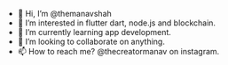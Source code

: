 - 👋 Hi, I’m @themanavshah
- 👀 I’m interested in flutter dart, node.js and blockchain.
- 🌱 I’m currently learning app development.
- 💞️ I’m looking to collaborate on anything.
- 📫 How to reach me? @thecreatormanav on instagram.

<!---
themanavshah/themanavshah is a ✨ special ✨ repository because its `README.md` (this file) appears on your GitHub profile.
You can click the Preview link to take a look at your changes.
--->
